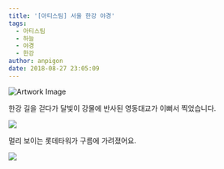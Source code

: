 ```yaml
---
title: '[아티스팀] 서울 한강 야경'
tags:
  - 아티스팀
  - 하늘
  - 야경
  - 한강
author: anpigon
date: 2018-08-27 23:05:09
---
```


![Artwork Image](http://13.124.16.246:8000/media/20180827_221102.jpg)

한강 길을 걷다가 달빛이 강물에 반사된 영동대교가 이뻐서 찍었습니다.

<img src='https://imgur.com/uSEbuOm.png'>

멀리 보이는 롯데타워가 구름에 가려졌어요.

<img src='https://imgur.com/9itfoOJ.png'>